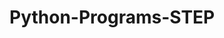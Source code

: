 # Python-Programs-STEP
      
  
            
              
           
                 
                    
            
  
